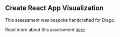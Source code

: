 ## Create React App Visualization

This assessment was bespoke handcrafted for Diego.

Read more about this assessment [here](https://react.eogresources.com)
